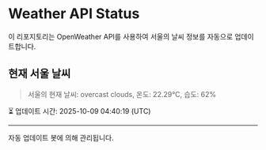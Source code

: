 
# Weather API Status

이 리포지토리는 OpenWeather API를 사용하여 서울의 날씨 정보를 자동으로 업데이트합니다.

## 현재 서울 날씨
> 서울의 현재 날씨: overcast clouds, 온도: 22.29°C, 습도: 62%

⏳ 업데이트 시간: 2025-10-09 04:40:19 (UTC)

---
자동 업데이트 봇에 의해 관리됩니다.
